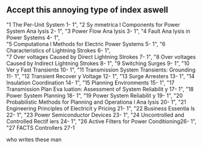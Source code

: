 ## Accept this annoying type of index aswell

"1 The Per-Unit System 1- 1",
"2 Sy mmetrica l Components for Power System Ana lysis 2- 1",
"3 Power Flow Ana lysis 3- 1",
"4 Fault Ana lysis in Power Systems 4- 1",  
 "5 Computationa l Methods for Electric Power Systems 5- 1",
"6 Characteristics of Lightning Strokes 6- 1",  
 "7 Over voltages Caused by Direct Lightning Strokes 7- 1",
"8 Over voltages Caused by Indirect Lightning Strokes 8- 1",
"9 Switching Surges 9- 1",
"10 Ver y Fast Transients 10- 1",
"11 Transmission System Transients: Grounding 11- 1",
"12 Transient Recover y Voltage 12- 1",
"13 Surge Arresters 13- 1",
"14 Insulation Coordination 14- 1",
"15 Planning Environments 15- 1",
"17 Transmission Plan Eva luation: Assessment of System Reliabilit y 17- 1",
"18 Power System Planning 18- 1",
"19 Power System Reliabilit y 19- 1",
"20 Probabilistic Methods for Planning and Operationa l Ana lysis 20- 1",
"21 Engineering Principles of Electricit y Pricing 21- 1",
"22 Business Essentia ls 22- 1",
"23 Power Semiconductor Devices 23- 1",
"24 Uncontrolled and Controlled Rectif iers 24- 1",
"26 Active Filters for Power Conditioning26- 1",
"27 FACTS Controllers 27-1

who writes these man
